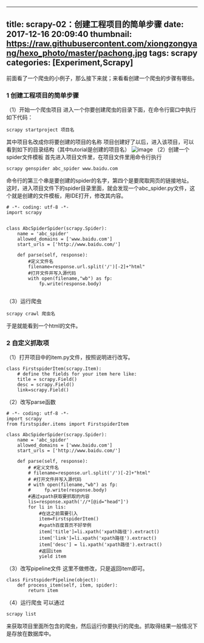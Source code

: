 
---
title: scrapy-02：创建工程项目的简单步骤
date: 2017-12-16 20:09:40
thumbnail:  https://raw.githubusercontent.com/xiongzongyang/hexo_photo/master/pachong.jpg
tags: scrapy
categories: [Experiment,Scrapy]
---
前面看了一个爬虫的小例子，那么接下来就；来看看创建一个爬虫的步骤有哪些。
<!--more-->
### 1 创建工程项目的简单步骤
（1）开始一个爬虫项目
进入一个你要创建爬虫的目录下面，在命令行窗口中执行如下代码：

```
scrapy startproject 项目名
```
其中项目名改成你将要创建的项目的名称
项目创建好了以后，进入该项目，可以看到如下的目录结构（其中tutorial是创建的项目名）
![image](https://raw.githubusercontent.com/xiongzongyang/hexo_photo/master/QQ%E5%9B%BE%E7%89%8720171216191210.png)
（2）创建一个spider文件模板
首先进入项目文件里，在项目文件里用命令行执行

```
scrapy genspider abc_spider www.baidu.com
```
命令行的第三个串是要创建的spider的名字，第四个是要爬取网页的链接地址。
这时，进入项目文件下的spider目录里面，就会发现一个abc_spider.py文件，这个就是创建的文件模板，用IDE打开，修改其内容。

```
# -*- coding: utf-8 -*-
import scrapy


class AbcSpiderSpider(scrapy.Spider):
    name = 'abc_spider'
    allowed_domains = ['www.baidu.com']
    start_urls = ['http://www.baidu.com/']

    def parse(self, response):
        #定义文件名
        filename=response.url.split('/')[-2]+"html"
        #打开文件并写入源代码
        with open(filename,"wb") as fp:
            fp.write(response.body)


```
（3）运行爬虫

```
scrapy crawl 爬虫名
```
于是就能看到一个html的文件。

### 2 自定义抓取项
（1）打开项目中的item.py文件，按照说明进行改写。

```
class FirstspiderItem(scrapy.Item):
    # define the fields for your item here like:
    title = scrapy.Field()
    desc = scrapy.Field()
    link=scrapy.Field()
```
（2）改写parse函数

```
# -*- coding: utf-8 -*-
import scrapy
from firstspider.items import FirstspiderItem

class AbcSpiderSpider(scrapy.Spider):
    name = 'abc_spider'
    allowed_domains = ['www.baidu.com']
    start_urls = ['http://www.baidu.com/']

    def parse(self, response):
        # #定义文件名
        # filename=response.url.split('/')[-2]+"html"
        # #打开文件并写入源代码
        # with open(filename,"wb") as fp:
        #     fp.write(response.body)
        #通过xpath获取要抓取的内容
        lis=response.xpath('//*[@id="head"]')
        for li in lis:
            #在这之前需要引入
            item=FirstspiderItem()
            #xpath百度首页不好举例
            item['title']=li.xpath('xpath路径').extract()
            item['link']=li.xpath('xpath路径').extract()
            item['desc'] = li.xpath('xpath路径').extract()
            #返回item
            yield item

```
（3）改写pipeline文件
这里不做修改，只是返回item即可。

```
class FirstspiderPipeline(object):
    def process_item(self, item, spider):
        return item
```
（4）运行爬虫
可以通过

```
scrapy list
```
来获取项目里面所包含的爬虫，然后运行你要执行的爬虫。抓取得结果一般情况下是存放在数据库中。
